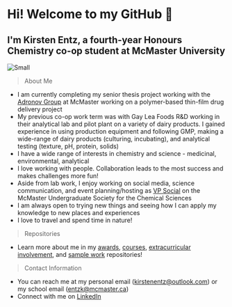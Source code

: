 # Hi! Welcome to my GitHub 👋
## I'm Kirsten Entz, a fourth-year Honours Chemistry co-op student at McMaster University


![Small](https://user-images.githubusercontent.com/97901782/149800819-552cbdda-07c6-4e6f-86db-727cdbe4c2a7.jpeg)

> About Me
- I am currently completing my senior thesis project working with the [Adronov Group](https://www.chemistry.mcmaster.ca/adronov/) at McMaster working on a polymer-based thin-film drug delivery project
- My previous co-op work term was with Gay Lea Foods R&D working in their analytical lab and pilot plant on a variety of dairy products. I gained experience in using production equipment and following GMP, making a wide-range of dairy products (culturing, incubating), and analytical testing (texture, pH, protein, solids)
- I have a wide range of interests in chemistry and science - medicinal, environmental, analytical
- I love working with people. Collaboration leads to the most success and makes challenges more fun! 
- Aside from lab work, I enjoy working on social media, science communication, and event planning/hosting as [VP Social](https://macmuscs.wixsite.com/muscs/meet-the-team) on the McMaster Undergraduate Society for the Chemical Sciences
- I am always open to trying new things and seeing how I can apply my knowledge to new places and experiences
- I love to travel and spend time in nature!

> Repositories

- Learn more about me in my [awards](https://github.com/entzk/Awards), [courses](https://github.com/entzk/Courses-Taken), [extracurricular involvement](https://github.com/entzk/Extracurriculars), and [sample work](https://github.com/entzk/Written-Work) repositories!

> Contact Information
- You can reach me at my personal email (kirstenentz@outlook.com) or my school email (entzk@mcmaster.ca)
- Connect with me on [LinkedIn](https://www.linkedin.com/in/kirsten-entz/)

<!---
entzk/entzk is a ✨ special ✨ repository because its `README.md` (this file) appears on your GitHub profile.
You can click the Preview link to take a look at your changes.
--->
